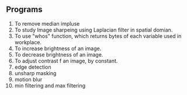 ## Programs

1. To remove median impluse
2. To study Image sharpeing using Laplacian filter in spatial domian.
3. To use "whos" function, which returns bytes of each variable used in workplace.  
4. To increase brightness of an image.
5. To decrease brightness of an image.
6. To adjust contrast f an image, by constant.
7. edge detection
8. unsharp masking
9. motion blur
10. min filtering and max filtering

